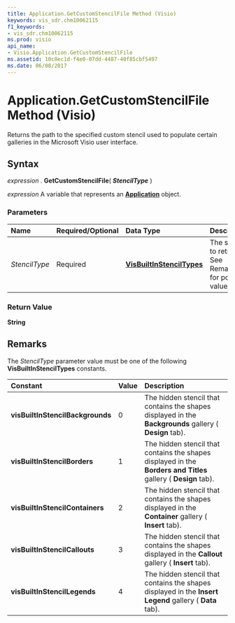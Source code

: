 ```yaml
---
title: Application.GetCustomStencilFile Method (Visio)
keywords: vis_sdr.chm10062115
f1_keywords:
- vis_sdr.chm10062115
ms.prod: visio
api_name:
- Visio.Application.GetCustomStencilFile
ms.assetid: 10c8ec1d-f4e0-07dd-4487-40f85cbf5497
ms.date: 06/08/2017
---
```



# Application.GetCustomStencilFile Method (Visio)

Returns the path to the specified custom stencil used to populate certain galleries in the Microsoft Visio user interface.


## Syntax

 _expression_ . **GetCustomStencilFile**( **_StencilType_** )

 _expression_ A variable that represents an **[Application](Visio.Application.md)** object.


### Parameters



|**Name**|**Required/Optional**|**Data Type**|**Description**|
|:-----|:-----|:-----|:-----|
| _StencilType_|Required| **[VisBuiltInStencilTypes](Visio.VisBuiltInStencilTypes.md)**|The stencil to retrieve. See Remarks for possible values.|

### Return Value

 **String**


## Remarks

The  _StencilType_ parameter value must be one of the following **VisBuiltInStencilTypes** constants.



|**Constant**|**Value**|**Description**|
|:-----|:-----|:-----|
| **visBuiltInStencilBackgrounds**|0|The hidden stencil that contains the shapes displayed in the  **Backgrounds** gallery ( **Design** tab).|
| **visBuiltInStencilBorders**|1|The hidden stencil that contains the shapes displayed in the  **Borders and Titles** gallery ( **Design** tab).|
| **visBuiltInStencilContainers**|2|The hidden stencil that contains the shapes displayed in the  **Container** gallery ( **Insert** tab).|
| **visBuiltInStencilCallouts**|3|The hidden stencil that contains the shapes displayed in the  **Callout** gallery ( **Insert** tab).|
| **visBuiltInStencilLegends**|4|The hidden stencil that contains the shapes displayed in the  **Insert Legend** gallery ( **Data** tab).|

